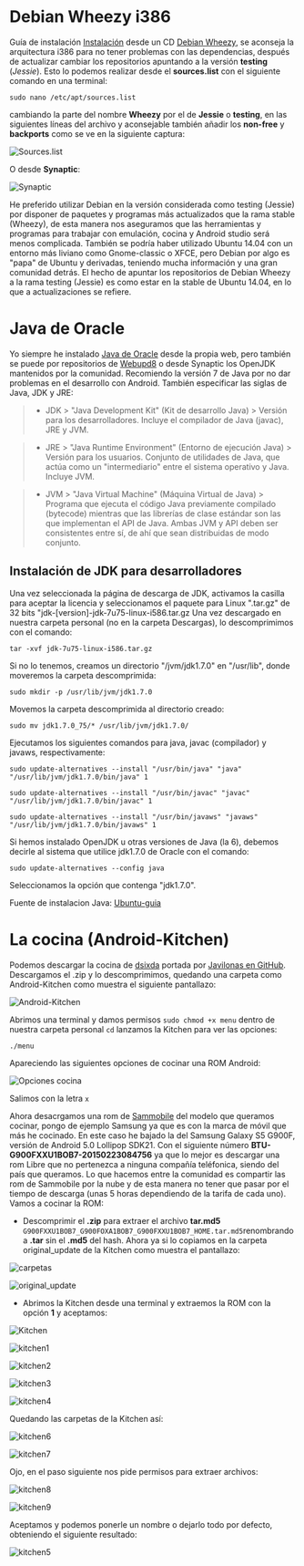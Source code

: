 # Debian Wheezy i386


Guía de instalación [Instalación](https://www.debian.org/releases/stable/i386/) desde un CD [Debian Wheezy](http://cdimage.debian.org/debian-cd/7.8.0/i386/iso-cd/), se aconseja la arquitectura i386 para no tener problemas con las dependencias, después de actualizar cambiar los repositorios apuntando a la versión **testing** (*Jessie*). Esto lo podemos realizar desde el **sources.list** con el siguiente comando en una terminal:

`sudo nano /etc/apt/sources.list`

cambiando la parte del nombre **Wheezy** por el de **Jessie** o **testing**, en las siguientes líneas del archivo y aconsejable también añadir los **non-free** y **backports** como se ve en la siguiente captura:

![Sources.list](imagenes/AndroGit1.png)

O desde **Synaptic**:

![Synaptic](imagenes/AndroGit2.png)

He preferido utilizar Debian en la versión considerada como testing (Jessie) por disponer de paquetes y programas más actualizados que la rama stable (Wheezy), de esta manera nos aseguramos que las herramientas y programas para trabajar con emulación, cocina y Android studio será menos complicada.
También se podría haber utilizado Ubuntu 14.04 con un entorno más liviano como Gnome-classic o XFCE, pero Debian por algo es "papa" de Ubuntu y derivadas, teniendo mucha información y una gran comunidad detrás. El hecho de apuntar los repositorios de Debian Wheezy a la rama testing (Jessie) es como estar en la stable de Ubuntu 14.04, en lo que a actualizaciones se refiere.

# Java de Oracle

Yo siempre he instalado [Java de Oracle](http://www.oracle.com/technetwork/java/javase/downloads/index.html) desde la propia web, pero también se puede por repositorios de [Webupd8](http://www.webupd8.org/2012/01/install-oracle-java-jdk-7-in-ubuntu-via.html) o desde Synaptic los OpenJDK mantenidos por la comunidad.
Recomiendo la versión 7 de Java por no dar problemas en el desarrollo con Android. También especificar las siglas de Java, JDK y JRE:

>+ JDK > "Java Development Kit" (Kit de desarrollo Java) > Versión para los desarrolladores. Incluye el compilador de Java (javac), JRE y JVM.

>+ JRE > "Java Runtime Environment" (Entorno de ejecución Java) > Versión para los usuarios. Conjunto de utilidades de Java, que actúa como un "intermediario" entre el sistema operativo y Java. Incluye JVM.

>+ JVM > "Java Virtual Machine" (Máquina Virtual de Java) > Programa que ejecuta el código Java previamente compilado (bytecode) mientras que las librerías de clase estándar son las que implementan el API de Java. Ambas JVM y API deben ser consistentes entre sí, de ahí que sean distribuidas de modo conjunto.

## Instalación de JDK para desarrolladores

Una vez seleccionada la página de descarga de JDK, activamos la casilla para aceptar la licencia y seleccionamos el paquete para Linux ".tar.gz" de 32 bits "jdk-[version]-jdk-7u75-linux-i586.tar.gz
Una vez descargado en nuestra carpeta personal (no en la carpeta Descargas), lo descomprimimos con el comando:

`tar -xvf jdk-7u75-linux-i586.tar.gz`

Si no lo tenemos, creamos un directorio "/jvm/jdk1.7.0" en "/usr/lib", donde moveremos la carpeta descomprimida:

`sudo mkdir -p /usr/lib/jvm/jdk1.7.0`

Movemos la carpeta descomprimida al directorio creado:

`sudo mv jdk1.7.0_75/* /usr/lib/jvm/jdk1.7.0/`

Ejecutamos los siguientes comandos para java, javac (compilador) y javaws, respectivamente:

`sudo update-alternatives --install "/usr/bin/java" "java" "/usr/lib/jvm/jdk1.7.0/bin/java" 1`

`sudo update-alternatives --install "/usr/bin/javac" "javac" "/usr/lib/jvm/jdk1.7.0/bin/javac" 1`

`sudo update-alternatives --install "/usr/bin/javaws" "javaws" "/usr/lib/jvm/jdk1.7.0/bin/javaws" 1`

Si hemos instalado OpenJDK u otras versiones de Java (la 6), debemos decirle al sistema que utilice jdk1.7.0 de Oracle con el comando:

`sudo update-alternatives --config java`

Seleccionamos la opción que contenga "jdk1.7.0".

Fuente de instalacion Java: [Ubuntu-guia](http://www.ubuntu-guia.com/2012/04/instalar-oracle-java-7-en-ubuntu-1204.html)


# La cocina (Android-Kitchen)

Podemos descargar la cocina de [dsixda](https://github.com/dsixda/Android-Kitchen) portada por [Javilonas en GitHub](https://github.com/javilonas/Android-Kitchen).
Descargamos el .zip y lo descomprimimos, quedando una carpeta como Android-Kitchen como muestra el siguiente pantallazo:

![Android-Kitchen](imagenes/AndroGit3.png)

Abrimos una terminal y damos permisos `sudo chmod +x menu` dentro de nuestra carpeta personal `cd` lanzamos la Kitchen para ver las opciones:

`./menu`

Apareciendo las siguientes opciones de cocinar una ROM Android:

![Opciones cocina](imagenes/AndroGit4.png)

Salimos con la letra `x`

Ahora desacrgamos una rom de [Sammobile](http://www.sammobile.com/firmwares/) del modelo que queramos cocinar, pongo de ejemplo Samsung ya que es con la marca de móvil que más he cocinado. En este caso he bajado la del Samsung Galaxy S5 G900F, versión de Android 5.0 Lollipop SDK21.
Con el siguiente número **BTU-G900FXXU1BOB7-20150223084756** ya que lo mejor es descargar una rom Libre que no pertenezca a ninguna compañía teléfonica, siendo del país que queramos. Lo que hacemos entre la comunidad es compartir las rom de Sammobile por la nube y de esta manera no tener que pasar por el tiempo de descarga (unas 5 horas dependiendo de la tarifa de cada uno).
Vamos a cocinar la ROM:

* Descomprimir el **.zip** para extraer el archivo **tar.md5** `G900FXXU1BOB7_G900FOXA1BOB7_G900FXXU1BOB7_HOME.tar.md5`renombrando a **.tar** sin el **.md5** del hash.
Ahora ya si lo copiamos en la carpeta original_update de la Kitchen como muestra el pantallazo:

![carpetas](imagenes/AndroGit6.png)

![original_update](imagenes/AndroGit5.png)

* Abrimos la Kitchen desde una terminal y extraemos la ROM con la opción **1** y aceptamos:

![Kitchen](imagenes/AndroGit7.png)

![kitchen1](imagenes/AndroGit8.png)

![kitchen2](imagenes/AndroGit9.png)

![kitchen3](imagenes/AndroGit10.png)

![kitchen4](imagenes/AndroGit11.png)

Quedando las carpetas de la Kitchen así:

![kitchen6](imagenes/AndroGit13.png)

![kitchen7](imagenes/AndroGit14.png)

Ojo, en el paso siguiente nos pide permisos para extraer archivos:

![kitchen8](imagenes/AndroGit15.png)

![kitchen9](imagenes/AndroGit16.png)

Aceptamos y podemos ponerle un nombre o dejarlo todo por defecto, obteniendo el siguiente resultado:

![kitchen5](imagenes/AndroGit12.png)





























